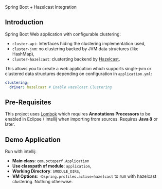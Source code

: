 Spring Boot + Hazelcast Integration

## Introduction

Spring Boot Web application with configurable clustering:

- `cluster-api`: Interfaces hiding the clustering implementation used,
- `cluster-jvm`: no clustering backed by JVM data structures (like HashMap),
- `cluster-hazelcast`: clusterting backend by [Hazelcast](https://hazelcast.org).

This allows you to create a web application which supports single-jvm or clustered data structures depending on configuration in `application.yml`:

```yml
clustering:
  driver: hazelcast # Enable Hazelcast Clustering
```
## Pre-Requisites

This project uses [Lombok](https://projectlombok.org/) which requires **Annotations Processors** to be enabled in Eclipse / Intellij when importing from sources. Requires **Java 8** or later.

## Demo Application

Run with intellij:

- **Main class**: `com.octoperf.Application`
- **Use classpath of module**: `application`,
- **Working Directory**: `$MODULE_DIR$`,
- **VM Options**: `-Dspring.profiles.active=hazelcast` to run with hazelcast clustering. Nothing otherwise.
